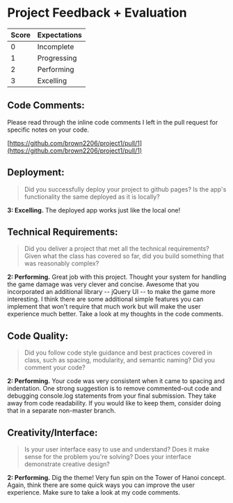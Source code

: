 # Project Feedback + Evaluation

| Score | Expectations |
| --- | --- |
| 0 | Incomplete |
| 1 | Progressing |
| 2 | Performing |
| 3 | Excelling |

## Code Comments:

Please read through the inline code comments I left in the pull request for specific notes on your code.

[https://github.com/brown2206/project1/pull/1](https://github.com/brown2206/project1/pull/1)

## Deployment:

> Did you successfully deploy your project to github pages? Is the app's functionality the same deployed as it is locally?

**3: Excelling.** The deployed app works just like the local one!

## Technical Requirements:

> Did you deliver a project that met all the technical requirements? Given what the class has covered so far, did you build something that was reasonably complex?

**2: Performing.** Great job with this project. Thought your system for handling the game damage was very clever and concise. Awesome that you incorporated an additional library -- jQuery UI -- to make the game more interesting. I think there are some additional simple features you can implement that won't require that much work but will make the user experience much better. Take a look at my thoughts in the code comments.

## Code Quality:

> Did you follow code style guidance and best practices covered in class, such as spacing, modularity, and semantic naming? Did you comment your code?

**2: Performing.** Your code was very consistent when it came to spacing and indentation. One strong suggestion is to remove commented-out code and debugging console.log statements from your final submission. They take away from code readability. If you would like to keep them, consider doing that in a separate non-master branch.

## Creativity/Interface:

> Is your user interface easy to use and understand? Does it make sense for the problem you're solving? Does your interface demonstrate creative design?

**2: Performing.** Dig the theme! Very fun spin on the Tower of Hanoi concept. Again, think there are some quick ways you can improve the user experience. Make sure to take a look at my code comments.
